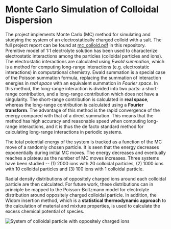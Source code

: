 # Monte Carlo Simulation of Colloidal Dispersion

The project implements Monte Carlo (MC) method for simulating and studying the system of an electrostatically charged colloid with a salt. The full project report can be found at [mc_colloid.pdf](https://github.com/rohitnikam1/Monte-Carlo-simulation-colloidal-dispersion/blob/master/mc_colloid.pdf) in this repository. Premitive model of 1:1 electrolyte solution has been used to characterize electrostatic interactions among the particles (colloidal particles and ions). The electrostatic interactions are calculated using *Ewald summation*, which is a method for computing long-range interactions (e.g. electrostatic interactions) in computational chemistry. Ewald summation is a special case of the Poisson summation formula, replacing the summation of interaction energies in *real space* with an equivalent summation in *Fourier space*. In this method, the long-range interaction is divided into two parts: a short-range contribution, and a long-range contribution which does not have a singularity. The short-range contribution is calculated in **real space**, whereas the long-range contribution is calculated using a **Fourier transform**. The advantage of this method is the rapid convergence of the energy compared with that of a direct summation. This means that the method has high accuracy and reasonable speed when computing long-range interactions, and it is thus the de facto standard method for calculating long-range interactions in periodic systems. 

The total potential energy of the system is tracked as a function of the MC move of a randomly chosen particle. It is seen that the energy decreases exponentially during initial MC moves. The energy decreases and eventually reaches a plateau as the number of MC moves increases. Three systems have been studied -- (1) 2000 ions with 20 colloidal particles, (2) 1000 ions with 10 colloidal particles and (3) 100 ions with 1 colloidal particle.

Radial density distributions of oppositely charged ions around each colloidal particle are then calculated. For future work, these distributions can in principle be mapped to the Poisson-Boltzmann model for electrolyte distribution around oppositely charged colloidal particle. In addition, the Widom insertion method, which is a **statistical thermodynamic approach** to the calculation of material and mixture properties, is used to calculate the excess chemical potential of species.

![System of colloidal particle with oppositely charged ions](https://d3jlfsfsyc6yvi.cloudfront.net/image/mw:1024/q:85/https%3A%2F%2Fhaygot.s3.amazonaws.com%3A443%2Fcheatsheet%2F16520.png)
